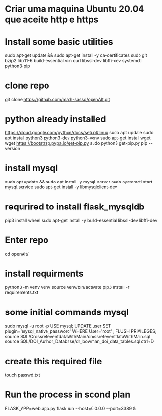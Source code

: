 # Criar uma maquina Ubuntu 20.04 que aceite http e https
# Install some basic utilities
sudo apt-get update  && sudo apt-get install -y ca-certificates sudo git bzip2 libx11-6 build-essential vim curl libssl-dev libffi-dev systemctl python3-pip

# clone repo
git clone https://github.com/math-sasso/openAlt.git

# python already installed
https://cloud.google.com/python/docs/setup#linux
sudo apt update
sudo apt install python3 python3-dev python3-venv
sudo apt-get install wget
wget https://bootstrap.pypa.io/get-pip.py
sudo python3 get-pip.py
pip --version

# install mysql
sudo apt update && sudo apt install -y mysql-server
sudo systemctl start mysql.service
sudo apt-get install -y libmysqlclient-dev

# requrired to install flask_mysqldb
pip3 install wheel
sudo apt-get install -y build-essential libssl-dev libffi-dev

# Enter repo
cd openAlt/

# install requirments
python3 -m venv venv
source venv/bin/activate
pip3 install -r requirements.txt

# some initial commands mysql
sudo mysql -u root -p
USE mysql;
UPDATE user SET plugin='mysql_native_password' WHERE User='root' ;
FLUSH PRIVILEGES;
source SQL/CrossrefeventdataWithMain/crossrefeventdataWithMain.sql
source SQL/DOI_Author_Database/dr_bowman_doi_data_tables.sql
ctrl+D

# create this required file 
touch passwd.txt

# Run the process in scond plan
FLASK_APP=web.app.py flask run --host=0.0.0.0 --port=3389 &

